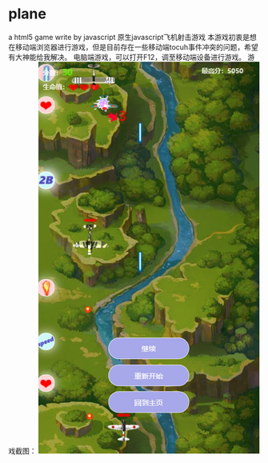 # plane
a html5 game write by javascript 原生javascript飞机射击游戏
本游戏初衷是想在移动端浏览器进行游戏，但是目前存在一些移动端tocuh事件冲突的问题，希望有大神能给我解决。
电脑端游戏，可以打开F12，调至移动端设备进行游戏。
游戏截图：
![image](https://github.com/fh12/new-repo/blob/master/images/雷霆灰机.jpg)
